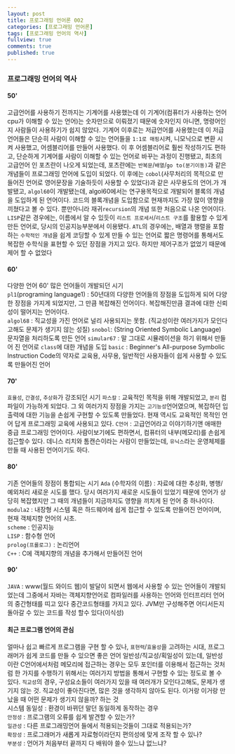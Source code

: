 ```yaml
---
layout: post
title: 프로그래밍 언어론 002
categories: [프로그래밍 언어론]
tags: [프로그래밍 언어의 역사]
fullview: true
comments: true
published: true
---
```

### 프로그래밍 언어의 역사
#### 50'
 고급언어를 사용하기 전까지는 기계어를 사용했는데 이 기계어(컴퓨터가 사용하는 언어 cpu가 이해할 수 있는 언어)는 숫자만으로 이뤄졌기 때문에  숫자인지 아니면, 명령어인지 사람들이 사용하기가 쉽지 않았다.
기계어 이후로는 저급언어를 사용했는데 이 저급언어들은 단순히 사람이 이해할 수 있는 언어들을 `1:1로 매핑`시켜, 니모닉으로 변환 시켜 사용했고, 어셈블리어를 만들어 사용했다. 이 후 어셈블리어로 훨씬 작성하기도 편하고, 단순하게 기계어를 사람이 이해할 수 있는 언어로 바꾸는 과정이 진행됐고, 최초의 고급언어  인 포츠란이 나오게 되었는데, 포츠란에는 `반복문`/`배열`/`go to(분기이동)`과 같은 개념들이 프로그래밍 언어에 도입이 되었다. 이 후에는 `cobol`(사무처리의 목적으로 만들어진 언어로 영어문장을 기술하듯이 사용할 수 있었다)과 같은 사무용도의 언어.가 개발됐고, `algol60`이 개발됐는데, algol60에서는 연구용목적으로 개발되어 블록의 개념을 도입하게 된 언어이다. 코드의 블록개념을 도입함으로 현재까지도  가장 많이 영향을 끼쳤다고 볼 수 있다. 뿐만아니라 재귀`recursion`의 개념 또한 처음으로 나온 언어이다.
`LISP`같은 경우에는, 이름에서 알 수 있듯이 `리스트 프로세서`/`리스트 구조`를 활용할 수 있게 만든 언어로, 당시의 인공지능부분에서 이용됐다.
`ATL`의 경우에는,  배열과 행렬을 포함하는 `수학적인 개념`을 쉽게 코딩할 수 있게 만들 수 있는 언어로 짧은 명령어를 통해서도 복잡한 수학식을 표현할 수 있던 장점을 가지고 있다. 하지만 제어구조가 없었기 때문에 제어 할 수 없었다

#### 60'
다양한 언어 60' 많은 언어들이 개발되던 시기 <br />
 `pl1`(programing language1) : 50년대의 다양한 언어들의 장점을 도입하게 되어 다양한 장점을 가지게 되었지만, 그 만큼 복잡해진 언어이다. 복잡해진만큼 결과에 대한 신뢰성이 떨어지는 언어이다. <br />
`algol68` : 직교성을 가진 언어로 널리 사용되지는 못함. (직교성이란 여러가지가 모인다고해도 문제가 생기지 않는 성질)
`snobol`: (String Oriented Symbolic Language) 문자열을 처리하도록 만든 언어
`simular67` : 말 그대로 시뮬레이션을 하기 위해서 만들어 진 언어로 `class`에 대한 개념을 도입
`basic` : Beginner's All-purpose Symbolic Instruction Code의 약자로 교육용, 사무용, 일반적인 사용자들이 쉽게  사용할 수 있도록 만들어진 언어

#### 70'
`효율성`, `간결성`, `추상화`가 강조되던 시기
`파스칼` : 교육적인 목적을 위해 개발되었고, `분리` 컴파일이 가능하게 되었다. 그 외 여러가지 장점을 가지는 `고기능성`언어였으며, 복잡하던 입출력에 대한 기능을 손쉽게 구현할 수 있도록 만들었다. 현재 역시도 교육적인 목적인 언어 답게 프로그래밍 교육에 사용되고 있다.
`C언어` : 고급언어라고 이야기하기앤 애매한 중급 프로그래밍 언어이다. 사람이보기에도 편하면서, 컴퓨터의 내부(메모리)를 손쉽게 접근할수 있다.  데니스 리치와 톰캔슨이라는 사람이 만들었는데,  `유닉스`라는 운영체제를 만들 때 사용된 언어이기도 하다.

#### 80'
기존 언어들의 장점이 통합되는 시기
`Ada` (수학자의 이름) : 자료에 대한 추상화, 병행/예외처리 새로운 시도를 했다. 당시 여러가지 새로운 시도들이 있었기 때문에 언어가 상당히 복잡했지만 그 때의 개념들이 지금까지도 영향을 끼치게 된 언어 중 하나이다.<br />
`modula2` : 내장형 시스템 혹은 하드웨어에 쉽게 접근할 수 있도록 만들어진 언어이며, 현재 객체지향 언어의 시초. <br />
`scheme` : 인공지능 <br />
`LISP` : 함수형 언어 <br />
`prolog(프롤로그)` : 논리언어 <br />
`C++` : C에 객체지향의 개념을 추가해서 만들어진 언어

#### 90'
`JAVA` :  www(월드 와이드 웹)이 발달이 되면서 웹에서 사용할 수 있는 언어들이 개발되었는데 그중에서 자바는 객체지향언어로 컴파일러를 사용하는 언어와 인터프리터 언어의 중간형태를 띠고 있다 중간코드형태를 가지고 있다. JVM만 구성해주면 어디서든지 돌아갈 수 있는 코드를 작성 할수 있다(이식성)

#### 최근 프로그램 언어의 관심
 얼마나 쉽고 빠르게 프로그램을 구현 할 수 있나, `표현력`/`효율성`을 고려하는 시대, 프로그래머가 쉽게 코드를 만들 수 있으면 좋은 언어
일반성/직교성/획일성이 있는데, 일반성이란 C언어에서처럼 메모리에 접근하는 경우는 모두 포인터를 이용해서 접근하는 것처럼 한 가지를 수행하기 위해서는 여러가지 방법을 통해서 구현할 수 있는 정도로 볼 수 있다. `직교성`의 경우, 구성요소들이 여러가지 있을 때 여러개가 모인다고해도, 문제가 생기지 않는 것. 직교성이 좋아진다면, 많은 것을 생각하지 않아도 된다. 이거랑 이거랑 만났을 때 어떤 문제가 생기지 않을까? 하는 것
<br />
시스템 동일성 :  환경이 바뀌던 말던 동일하게 동작하는 경우
<br /> `안정성` : 프로그램의 오류를 쉽게 발견할 수 있는가?
<br /> `일관성` : 다른 프로그래밍언어 들에서 적용되는것들이 그대로 적용되는가?
<br /> `확장성` : 프로그래머가 새롭게 자료형이라던지 편의성에 맞게 조작 할 수 있나?
<br /> `부분성` : 언어가 처음부터 끝까지 다 배워야 쓸수 있느냐 없느냐?
